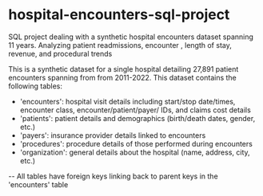 # hospital-encounters-sql-project
SQL project dealing with a synthetic hospital encounters dataset spanning 11 years. Analyzing patient readmissions, encounter , length of stay, revenue, and procedural trends

This is a synthetic dataset for a single hospital detailing 27,891 patient encounters spanning from from 2011-2022. This dataset contains the following tables:

- 'encounters': hospital visit details including start/stop date/times, encounter class, encounter/patient/payer/ IDs, and claims cost details
- 'patients': patient details and demographics (birth/death dates, gender, etc.)
- 'payers': insurance provider details linked to encounters
- 'procedures': procedure details of those performed during encounters
- 'organization': general details about the hospital (name, address, city, etc.)

-- All tables have foreign keys linking back to parent keys in the 'encounters' table
